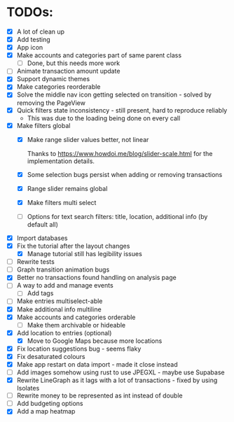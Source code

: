 # TODOs:

- [x] A lot of clean up
- [x] Add testing
- [x] App icon
- [x] Make accounts and categories part of same parent class
  - [ ] Done, but this needs more work
- [ ] Animate transaction amount update
- [x] Support dynamic themes
- [x] Make categories reorderable
- [x] Solve the middle nav icon getting selected on transition - solved by removing the PageView
- [x] Quick filters state inconsistency - still present, hard to reproduce reliably
  - This was due to the loading being done on every call
- [x] Make filters global
  - [x] Make range slider values better, not linear

    Thanks to https://www.howdoi.me/blog/slider-scale.html for the implementation details.
  - [x] Some selection bugs persist when adding or removing transactions
  - [x] Range slider remains global
  - [x] Make filters multi select
  - [ ] Options for text search filters: title, location, additional info (by default all)
- [x] Import databases
- [x] Fix the tutorial after the layout changes
  - [x] Manage tutorial still has legibility issues
- [ ] Rewrite tests
- [ ] Graph transition animation bugs
- [x] Better no transactions found handling on analysis page
- [ ] A way to add and manage events
  - [ ] Add tags
- [ ] Make entries multiselect-able
- [x] Make additional info multiline
- [x] Make accounts and categories orderable
  - [ ] Make them archivable or hideable
- [x] Add location to entries (optional)
  - [x] Move to Google Maps because more locations
- [x] Fix location suggestions bug - seems flaky
- [x] Fix desaturated colours
- [x] Make app restart on data import - made it close instead
- [ ] Add images somehow using rust to use JPEGXL - maybe use Supabase
- [x] Rewrite LineGraph as it lags with a lot of transactions - fixed by using Isolates
- [ ] Rewrite money to be represented as int instead of double
- [ ] Add budgeting options
- [x] Add a map heatmap